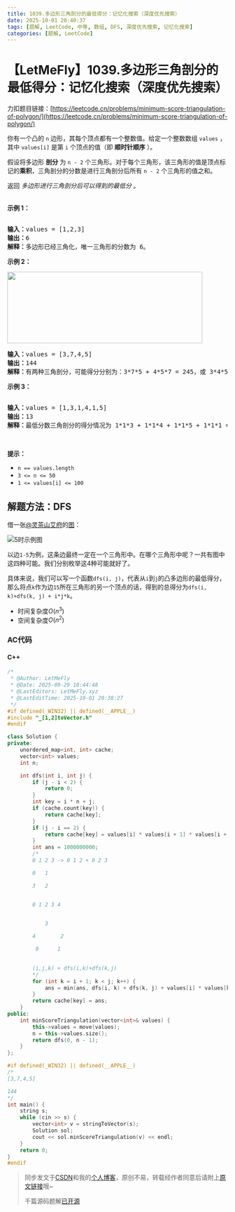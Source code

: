 ```yaml
---
title: 1039.多边形三角剖分的最低得分：记忆化搜索（深度优先搜索）
date: 2025-10-01 20:40:37
tags: [题解, LeetCode, 中等, 数组, DFS, 深度优先搜索, 记忆化搜索]
categories: [题解, LeetCode]
---
```


# 【LetMeFly】1039.多边形三角剖分的最低得分：记忆化搜索（深度优先搜索）

力扣题目链接：[https://leetcode.cn/problems/minimum-score-triangulation-of-polygon/](https://leetcode.cn/problems/minimum-score-triangulation-of-polygon/)

<p>你有一个凸的<meta charset="UTF-8" />&nbsp;<code>n</code>&nbsp;边形，其每个顶点都有一个整数值。给定一个整数数组<meta charset="UTF-8" />&nbsp;<code>values</code>&nbsp;，其中<meta charset="UTF-8" />&nbsp;<code>values[i]</code>&nbsp;是第 <code>i</code> 个顶点的值（即 <strong>顺时针顺序</strong> ）。</p>

<p>假设将多边形 <strong>剖分</strong>&nbsp;为 <code>n - 2</code>&nbsp;个三角形。对于每个三角形，该三角形的值是顶点标记的<strong>乘积</strong>，三角剖分的分数是进行三角剖分后所有 <code>n - 2</code>&nbsp;个三角形的值之和。</p>

<p>返回 <em>多边形进行三角剖分后可以得到的最低分</em> 。<br />
&nbsp;</p>

<ol>
</ol>

<p><strong>示例 1：</strong></p>

<p><img alt="" src="https://assets.leetcode.com/uploads/2021/02/25/shape1.jpg" /></p>

<pre>
<strong>输入：</strong>values = [1,2,3]
<strong>输出：</strong>6
<strong>解释：</strong>多边形已经三角化，唯一三角形的分数为 6。
</pre>

<p><strong>示例 2：</strong></p>

<p><img alt="" src="https://assets.leetcode.com/uploads/2021/02/25/shape2.jpg" style="height: 163px; width: 446px;" /></p>

<pre>
<strong>输入：</strong>values = [3,7,4,5]
<strong>输出：</strong>144
<strong>解释：</strong>有两种三角剖分，可能得分分别为：3*7*5 + 4*5*7 = 245，或 3*4*5 + 3*4*7 = 144。最低分数为 144。
</pre>

<p><strong>示例 3：</strong></p>

<p><img alt="" src="https://assets.leetcode.com/uploads/2021/02/25/shape3.jpg" /></p>

<pre>
<strong>输入：</strong>values = [1,3,1,4,1,5]
<strong>输出：</strong>13
<strong>解释：</strong>最低分数三角剖分的得分情况为 1*1*3 + 1*1*4 + 1*1*5 + 1*1*1 = 13。
</pre>

<p>&nbsp;</p>

<p><strong>提示：</strong></p>

<ul>
	<li><code>n == values.length</code></li>
	<li><code>3 &lt;= n &lt;= 50</code></li>
	<li><code>1 &lt;= values[i] &lt;= 100</code></li>
</ul>


    
## 解题方法：DFS

借一张[@灵茶山艾府](https://leetcode.cn/u/endlesscheng/)的[图](https://leetcode.cn/problems/minimum-score-triangulation-of-polygon/solutions/2203005/shi-pin-jiao-ni-yi-bu-bu-si-kao-dong-tai-aty6/)：

![5时示例图](https://cors.letmefly.xyz/https://i-blog.csdnimg.cn/direct/61d6f9b28c9345e0a18fafcd758422a0.png#pic_center)

<!-- ![000.png](https://pic.leetcode.cn/1759323132-bVvWcC-000.png) -->

以边`1-5`为例，这条边最终一定在一个三角形中。在哪个三角形中呢？一共有图中这四种可能。我们分别枚举这4种可能就好了。

具体来说，我们可以写一个函数`dfs(i, j)`，代表从`i`到`j`的凸多边形的最低得分，那么将点`k`作为边`15`所在三角形的另一个顶点的话，得到的总得分为`dfs(i, k)+dfs(k, j) + i*j*k`。

+ 时间复杂度$O(n^3)$
+ 空间复杂度$O(n^2)$

### AC代码

#### C++

```cpp
/*
 * @Author: LetMeFly
 * @Date: 2025-09-29 18:44:48
 * @LastEditors: LetMeFly.xyz
 * @LastEditTime: 2025-10-01 20:38:27
 */
#if defined(_WIN32) || defined(__APPLE__)
#include "_[1,2]toVector.h"
#endif

class Solution {
private:
    unordered_map<int, int> cache;
    vector<int> values;
    int n;

    int dfs(int i, int j) {
        if (j - i < 2) {
            return 0;
        }
        int key = i * n + j;
        if (cache.count(key)) {
            return cache[key];
        }
        if (j - i == 2) {
            return cache[key] = values[i] * values[i + 1] * values[i + 2];
        }
        int ans = 1000000000;
        /*
        0 1 2 3 -> 0 1 2 + 0 2 3

        0   1

        3   2


        0 1 2 3 4


            3
                 
        4        2

         0      1

        
        (i,j,k) + dfs(i,k)+dfs(k,j)
        */
        for (int k = i + 1; k < j; k++) {
            ans = min(ans, dfs(i, k) + dfs(k, j) + values[i] * values[k] * values[j]);
        }
        return cache[key] = ans;
    }
public:
    int minScoreTriangulation(vector<int>& values) {
        this->values = move(values);
        n = this->values.size();
        return dfs(0, n - 1);
    }
};

#if defined(_WIN32) || defined(__APPLE__)
/*
[3,7,4,5]

144
*/
int main() {
    string s;
    while (cin >> s) {
        vector<int> v = stringToVector(s);
        Solution sol;
        cout << sol.minScoreTriangulation(v) << endl;
    }
    return 0;
}
#endif
```

> 同步发文于[CSDN](https://letmefly.blog.csdn.net/article/details/152376690)和我的[个人博客](https://blog.letmefly.xyz/)，原创不易，转载经作者同意后请附上[原文链接](https://blog.letmefly.xyz/2025/09/29/LeetCode%201039.%E5%A4%9A%E8%BE%B9%E5%BD%A2%E4%B8%89%E8%A7%92%E5%89%96%E5%88%86%E7%9A%84%E6%9C%80%E4%BD%8E%E5%BE%97%E5%88%86/)哦~
>
> 千篇源码题解[已开源](https://github.com/LetMeFly666/LeetCode)
